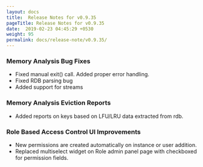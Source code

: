 ```yaml
---
layout: docs
title:  Release Notes for v0.9.35
pageTitle: Release Notes for v0.9.35
date:  2019-02-23 04:45:29 +0530
weight: 95
permalink: docs/release-note/v0.9.35/
---
```

### Memory Analysis Bug Fixes

- Fixed manual exit() call. Added proper error handling.
- Fixed RDB parsing bug
- Added support for streams

### Memory Analysis Eviction Reports

- Added reports on keys based on LFU/LRU data extracted from rdb.

### Role Based Access Control UI Improvements

- New permissions are created automatically on instance or user addition.
- Replaced multiselect widget on Role admin panel page with checkboxed for permission fields.
